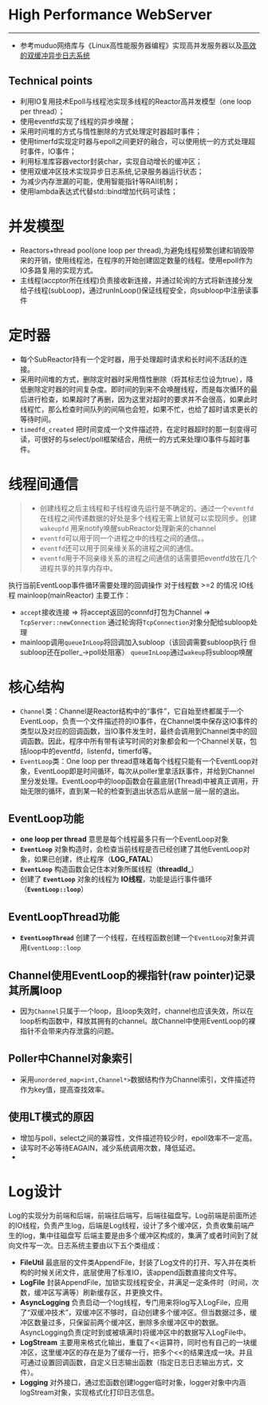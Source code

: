 # High Performance WebServer
------------
* 参考muduo网络库与《Linux高性能服务器编程》实现高并发服务器以及[高效的双缓冲异步日志系统](https://github.com/hei-zy/WebServer/tree/master/src/base)

## Technical points
* 利用IO复用技术Epoll与线程池实现多线程的Reactor高并发模型（one loop per thread）；
* 使用eventfd实现了线程的异步唤醒；
* 采用时间堆的方式与惰性删除的方式处理定时器超时事件；
* 使用timerfd实现定时器与epoll之间更好的融合，可以使用统一的方式处理超时事件，IO事件；
* 利用标准库容器vector封装char，实现自动增长的缓冲区；
* 使用双缓冲区技术实现异步日志系统,记录服务器运行状态；
* 为减少内存泄漏的可能，使用智能指针等RAII机制；
* 使用lambda表达式代替std::bind增加代码可读性；


# 并发模型
*  Reactors+thread pool(one loop per thread),为避免线程频繁创建和销毁带来的开销，使用线程池，在程序的开始创建固定数量的线程。使用epoll作为IO多路复用的实现方式。
*  主线程(accptor所在线程)负责接收新连接，并通过轮询的方式将新连接分发给子线程(subLoop)，通过runInLoop()保证线程安全，向subloop中注册读事件

# 定时器
* 每个SubReactor持有一个定时器，用于处理超时请求和长时间不活跃的连接。
* 采用时间堆的方式，删除定时器时采用惰性删除（将其标志位设为true），降低删除定时器的时间复杂度。即时间的到来不会唤醒线程，而是每次循环的最后进行检查，如果超时了再删，因为这里对超时的要求并不会很高，如果此时线程忙，那么检查时间队列的间隔也会短，如果不忙，也给了超时请求更长的等待时间。
* `timedfd_created` 把时间变成一个文件描述符，在定时器超时的那一刻变得可读，可很好的与select/poll框架结合，用统一的方式来处理IO事件与超时事件。

#  线程间通信
>* 创建线程之后主线程和子线程谁先运行是不确定的。通过一个`eventfd`在线程之间传递数据的好处是多个线程无需上锁就可以实现同步。创建`wakeupfd` 用来notify唤醒subReactor处理新来的channel
>* `eventfd`可以用于同一个进程之中的线程之间的通信。。
>* `eventfd`还可以用于同亲缘关系的进程之间的通信。
>* `eventfd`用于不同亲缘关系的进程之间通信的话需要把eventfd放在几个进程共享的共享内存中。

执行当前EventLoop事件循环需要处理的回调操作 对于线程数 >=2 的情况 IO线程 mainloop(mainReactor) 主要工作：
* `accept`接收连接 => 将accept返回的connfd打包为Channel => `TcpServer::newConnection` 通过轮询将`TcpConnection`对象分配给subloop处理
* mainloop调用`queueInLoop`将回调加入subloop（该回调需要subloop执行 但subloop还在poller_->poll处阻塞） `queueInLoop`通过`wakeup`将subloop唤醒

# 核心结构
* `Channel`类：Channel是Reactor结构中的“事件”，它自始至终都属于一个EventLoop，负责一个文件描述符的IO事件，在Channel类中保存这IO事件的类型以及对应的回调函数，当IO事件发生时，最终会调用到Channel类中的回调函数。因此，程序中所有带有读写时间的对象都会和一个Channel关联，包括loop中的eventfd，listenfd，timerfd等。
* `EventLoop`类：One loop per thread意味着每个线程只能有一个EventLoop对象，EventLoop即是时间循环，每次从poller里拿活跃事件，并给到Channel里分发处理。EventLoop中的loop函数会在最底层(Thread)中被真正调用，开始无限的循环，直到某一轮的检查到退出状态后从底层一层一层的退出。
## EventLoop功能
* __one loop per thread__ 意思是每个线程最多只有一个EventLoop对象
* __`EventLoop`__ 对象构造时，会检查当前线程是否已经创建了其他EventLoop对象，如果已创建，终止程序（**LOG_FATAL**）
* __`EventLoop`__ 构造函数会记住本对象所属线程（**threadId_**）
* 创建了 __`EventLoop`__ 对象的线程为 __IO线程__，功能是运行事件循环（**`EventLoop::loop`**）

## EventLoopThread功能
* __`EventLoopThread`__ 创建了一个线程，在线程函数创建一个`EventLoop`对象并调用`EventLoop::loop` 

## Channel使用EventLoop的裸指针(raw pointer)记录其所属loop  
* 因为`Channel`只属于一个loop，且loop失效时，channel也应该失效，所以在loop析构函数中，释放其拥有的channel。故Channel中使用EventLoop的裸指针不会带来内存泄露的问题。    

## Poller中Channel对象索引
* 采用`unordered_map<int,Channel*>`数据结构作为Channel索引，文件描述符作为key值，提高查找效率。

## 使用LT模式的原因
* 增加与poll，select之间的兼容性，文件描述符较少时，epoll效率不一定高。
* 读写时不必等待EAGAIN，减少系统调用次数，降低延迟。
*  

# Log设计
Log的实现分为前端和后端，前端往后端写，后端往磁盘写。Log前端是前面所述的IO线程，负责产生log，后端是Log线程，设计了多个缓冲区，负责收集前端产生的log，集中往磁盘写
后端主要是由多个缓冲区构成的，集满了或者时间到了就向文件写一次。日志系统主要由以下五个类组成：
* __FileUtil__ 最底层的文件类AppendFile，封装了Log文件的打开、写入并在类析构的时候关闭文件，底层使用了标准IO，该append函数直接向文件写。
* __LogFile__ 封装AppendFile，加锁实现线程安全，并满足一定条件时（时间，次数，缓冲区写满等）刷新缓存区，并更换文件。
* __AsyncLogging__ 负责启动一个log线程，专门用来将log写入LogFile，应用了“双缓冲技术”，双缓冲区不够时，自动创建多个缓冲区。但当数据过多，缓冲区数量过多，只保留前两个缓冲区，删除多余缓冲区中的数据。AsyncLogging负责(定时到或被填满时)将缓冲区中的数据写入LogFile中。
* __LogStream__ 主要用来格式化输出，重载了<<运算符，同时也有自己的一块缓冲区，这里缓冲区的存在是为了缓存一行，把多个<<的结果连成一块。并且可通过设置回调函数，自定义日志输出函数（指定日志日志输出方式，文件）。
* __Logging__ 对外接口，通过宏函数创建logger临时对象，logger对象中内涵logStream对象，实现格式化打印日志信息。